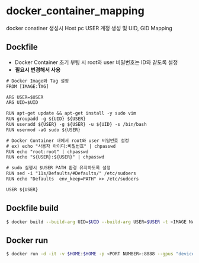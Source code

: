 # docker_container_mapping
docker conatiner 생성시 Host pc USER 계정 생성 및 UID, GID Mapping

## Dockfile
* Docker Container 초기 부팅 시 root와 user 비밀번호는 ID와 같도록 설정
* **필요시 변경해서 사용**
```txt
# Docker Image와 Tag 설정
FROM [IMAGE:TAG] 

ARG USER=$USER
ARG UID=$UID

RUN apt-get update && apt-get install -y sudo vim
RUN groupadd -g ${UID} ${USER}
RUN useradd ${USER} -g ${USER} -u ${UID} -s /bin/bash
RUN usermod -aG sudo ${USER}

# Docker Container 내에서 root와 user 비밀번호 설정
# ex) echo "사용자 아이디:비밀번호" | chpasswd
RUN echo "root:root" | chpasswd
RUN echo "${USER}:${USER}" | chpasswd

# sudo 실행시 $USER PATH 환경 유지하도록 설정
RUN sed -i "11s/Defaults/#Defaults/" /etc/sudoers
RUN echo "Defaults	env_keep=PATH" >> /etc/sudoers

USER ${USER}
```

## Dockfile build
```bash
$ docker build --build-arg UID=$UID --build-arg USER=$USER -t <IMAGE NAME>:<TAG> .
```

## Docker run
```bash
$ docker run -d -it -v $HOME:$HOME -p <PORT NUMBER>:8888 --gpus "device=<DEVICE NUMBER>" --name <CONTAINER NAME> <IMAGE NAME>:<TAG>
```
